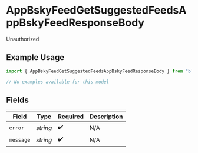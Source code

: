 # AppBskyFeedGetSuggestedFeedsAppBskyFeedResponseBody

Unauthorized

## Example Usage

```typescript
import { AppBskyFeedGetSuggestedFeedsAppBskyFeedResponseBody } from "bluesky/models/errors";

// No examples available for this model
```

## Fields

| Field              | Type               | Required           | Description        |
| ------------------ | ------------------ | ------------------ | ------------------ |
| `error`            | *string*           | :heavy_check_mark: | N/A                |
| `message`          | *string*           | :heavy_check_mark: | N/A                |